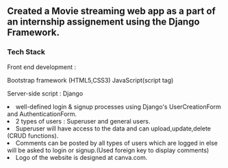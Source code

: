 

<h2>Created a  Movie streaming web app as a part of an internship assignement using the Django Framework.</h2>

<h3>Tech Stack</h3>
Front end development :

Bootstrap framework (HTML5,CSS3)
JavaScript(script tag)

Server-side script :
Django

<li>well-defined login & signup processes using Django's UserCreationForm and AuthenticationForm.
<li>2 types of users : Superuser and general users.
<li>Superuser will have access to the data and can upload,update,delete (CRUD functions).
<li>Comments can be posted by all types of users which are logged in else will be asked to login or signup.(Used foreign key to display comments)
<li>Logo of the website is designed at canva.com.
 
 

